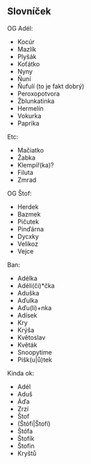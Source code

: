 Slovníček
---------

OG Adél:
 - Kocúr
 - Mazlík
 - Plyšák
 - Koťátko
 - Nyny
 - Ňuní
 - Ňufulí (to je fakt dobrý)
 - Peroxopotvora
 - Žblunkatinka
 - Hermelín
 - Vokurka
 - Paprika

Etc:
 - Mačiatko
 - Žabka
 - Klempíř(ka)?
 - Filuta
 - Zmrad

OG Štof:
 - Herdek
 - Bazmek
 - Pičutek
 - Pinďárna
 - Dycxky
 - Velikoz
 - Vejce

Ban:
 - Adélka
 - Adéli(či)*čka
 - Aduška
 - Aďulka
 - Aďu(li)+nka
 - Adísek
 - Kry
 - Krýša
 - Květoslav
 - Květák
 - Snoopytime
 - Pišk(u|ů)tek

Kinda ok:
 - Adél
 - Aduš
 - Áďa
 - Zrzí
 - Štof
 - (Štófi|Štofí)
 - Štófa
 - Štofík
 - Štofin
 - Kryštů
